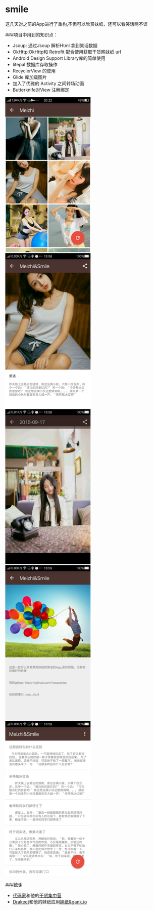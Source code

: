 # smile

这几天对之前的App进行了重构,不但可以欣赏妹纸，还可以看笑话两不误

###项目中用到的知识点：
   * Jsoup: 通过Jsoup 解析Html 拿到笑话数据
   * OkHttp:OkHttp和 Retrofit 配合使用获取干货网妹纸 url
   * Android Design Support Library库的简单使用
   * litepal 数据库存取操作
   * RecyclerView 的使用
   * Glide 库加载图片
   * 加入了优雅的 Activity 之间转场动画
   * Butterknife对View 注解绑定
   

<img src="/screenshots/Screenshot_2015-09-18-20-22-50-490.png" alt="screenshot" title="screenshot" width="270" height="490" /> <img src="/screenshots/Screenshot_2015-09-19-13-58-46-523.png" alt="screenshot" title="screenshot" width="270" height="490" />
<img src="/screenshots/Screenshot_2015-09-19-13-58-57-877.png" alt="screenshot" title="screenshot" width="270" height="490" />
<img src="/screenshots/Screenshot_2015-09-19-13-59-04-495.png" alt="screenshot" title="screenshot" width="270" height="490" />
<img src="/screenshots/Screenshot_2015-09-19-13-59-51-28.png" alt="screenshot" title="screenshot" width="270" height="490" />

###致谢
* [代码家](http://blog.daimajia.com/)和他的[干货集中营](http://gank.io/)
* [Drakeet](http://drakeet.me/)和他的妹纸应用[妹纸&gank.io](https://github.com/drakeet/Meizhi)
